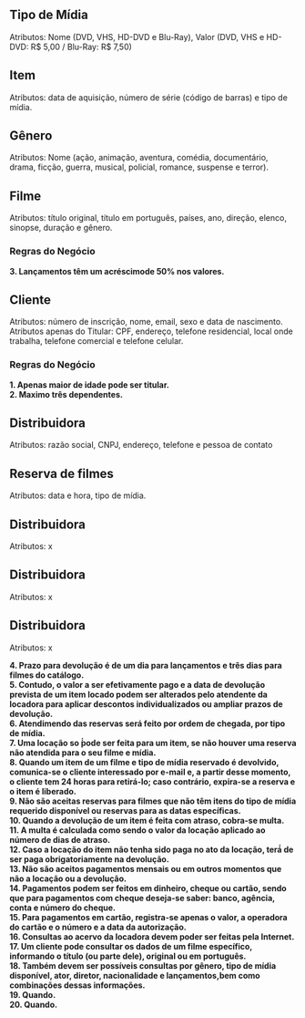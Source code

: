 ## Tipo de Mídia  
Atributos: Nome (DVD, VHS, HD-DVD e Blu-Ray), Valor (DVD, VHS e HD-DVD: R$ 5,00 / Blu-Ray: R$ 7,50)  

## Item  
Atributos: data de aquisição, número de série (código de barras) e tipo de mídia.  

## Gênero  
Atributos: Nome (ação, animação, aventura, comédia, documentário, drama, ficção, guerra, musical, policial, romance, suspense e terror).  

## Filme  
Atributos: título original, título em português, países, ano, direção, elenco, sinopse, duração e gênero.  

### Regras do Negócio  
**3. Lançamentos têm um acréscimode 50% nos valores.**  

## Cliente  
Atributos: número de inscrição, nome, email, sexo e data de nascimento.  
Atributos apenas do Titular: CPF, endereço, telefone residencial, local onde trabalha, telefone comercial e telefone celular.  

### Regras do Negócio  
**1. Apenas maior de idade pode ser titular.**  
**2. Maximo três dependentes.**  

## Distribuidora  
Atributos: razão social, CNPJ, endereço, telefone e pessoa de contato  

## Reserva de filmes  
Atributos: data e hora, tipo de mídia.  

## Distribuidora  
Atributos: x  

## Distribuidora  
Atributos: x  

## Distribuidora  
Atributos: x  
  
**4. Prazo para devolução é de um dia para lançamentos e três dias para filmes do catálogo.**  
**5. Contudo, o valor a ser efetivamente pago e a data de devolução prevista de um item locado podem ser alterados pelo atendente da locadora para aplicar descontos individualizados ou ampliar prazos de devolução.**  
**6. Atendimendo das reservas será feito por ordem de chegada, por tipo de mídia.**  
**7. Uma locação so ́́pode ser feita para um item, se não houver uma reserva não atendida para o seu filme e mídia.**  
**8. Quando um item de um filme e tipo de mídia reservado é devolvido, comunica-se o cliente interessado por e-mail e, a partir desse momento, o cliente tem 24 horas para retirá-lo; caso contrário, expira-se a reserva e o item é liberado.**  
**9. Não são aceitas reservas para filmes que não têm itens do tipo de mídia requerido disponível ou reservas para as datas específicas.**  
**10. Quando a devolução de um item é feita com atraso, cobra-se multa.**  
**11. A multa é calculada como sendo o valor da locação aplicado ao número de dias de atraso.**  
**12. Caso a locação do item não tenha sido paga no ato da locação, terá́ de ser paga obrigatoriamente na devolução.**  
**13. Não são aceitos pagamentos mensais ou em outros momentos que não a locação ou a devolução.**  
**14. Pagamentos podem ser feitos em dinheiro, cheque ou cartão, sendo que para pagamentos com cheque deseja-se saber: banco, agência, conta e número do cheque.**  
**15. Para pagamentos em cartão, registra-se apenas o valor, a operadora do cartão e o número e a data da autorização.**  
**16. Consultas ao acervo da locadora devem poder ser feitas pela Internet.**  
**17. Um cliente pode consultar os dados de um filme específico, informando o título (ou parte dele), original ou em português.**  
**18. Também devem ser possíveis consultas por gênero, tipo de mídia disponível, ator, diretor, nacionalidade e lançamentos,bem como combinações dessas informações.**  
**19. Quando.**  
**20. Quando.**  

